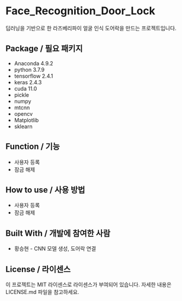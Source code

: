 # Face_Recognition_Door_Lock
딥러닝을 기반으로 한 라즈베리파이 얼굴 인식 도어락을 만드는 프로젝트입니다.


## Package / 필요 패키지
  * Anaconda 4.9.2
  * python 3.7.9
  * tensorflow 2.4.1
  * keras 2.4.3
  * cuda 11.0
  * pickle 
  * numpy
  * mtcnn
  * opencv
  * Matplotlib
  * sklearn


## Function / 기능
  * 사용자 등록
  * 잠금 해제

## How to use / 사용 방법
  * 사용자 등록
  * 잠금 해제

## Built With / 개발에 참여한 사람
 * 황승현 - CNN 모델 생성, 도어락 연결

## License / 라이센스
이 프로젝트는 MIT 라이센스로 라이센스가 부여되어 있습니다. 자세한 내용은 LICENSE.md 파일을 참고하세요.
